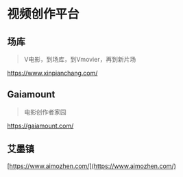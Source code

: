 # 视频创作平台

## 场库

> V电影，到场库，到Vmovier，再到新片场

https://www.xinpianchang.com/

## Gaiamount

> 电影创作者家园 

https://gaiamount.com/

## 艾墨镇

[https://www.aimozhen.com/](https://www.aimozhen.com/)

## 



